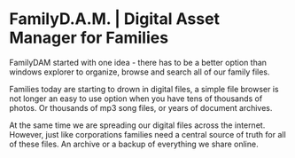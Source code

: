 FamilyD.A.M. | Digital Asset Manager for Families
==============
FamilyDAM started with one idea - there has to be a better option than windows explorer to organize, browse and search all of our family files.

Families today are starting to drown in digital files, a simple file browser is not longer an easy to use option when you have tens of thousands of photos. Or thousands of mp3 song files, or years of document archives. 

At the same time we are spreading our digital files across the internet. However, just like corporations families need a central source of truth for all of these files. An archive or a backup of everything we share online. 
